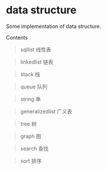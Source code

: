 data structure
=============

Some implementation of data structure. 

Contents

>sqllist 线性表

>linkedlist 链表

>stack 栈

>queue 队列

>string 串

>generalizedlist 广义表

>tree 树

>graph 图

>search 查找

>sort 排序
